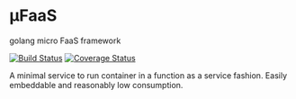 # μFaaS

golang micro FaaS framework

[![Build Status](https://travis-ci.org/muka/mufaas.svg?branch=master)](https://travis-ci.org/muka/mufaas) [![Coverage Status](https://coveralls.io/repos/github/muka/mufaas/badge.svg?branch=master)](https://coveralls.io/github/muka/mufaas?branch=master)

A minimal service to run container in a function as a service fashion. Easily embeddable and reasonably low consumption.
